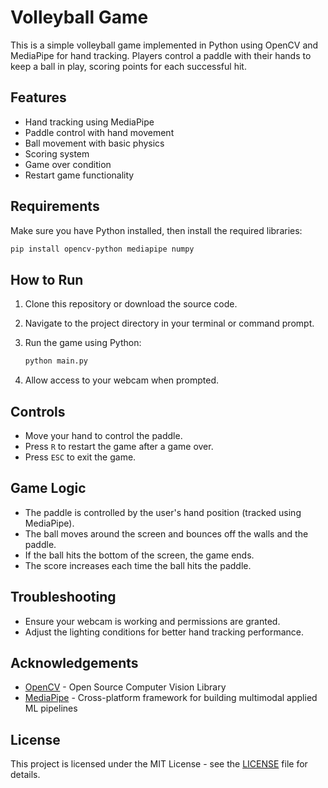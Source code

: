 


# Volleyball Game

This is a simple volleyball game implemented in Python using OpenCV and MediaPipe for hand tracking. Players control a paddle with their hands to keep a ball in play, scoring points for each successful hit. 

## Features

- Hand tracking using MediaPipe
- Paddle control with hand movement
- Ball movement with basic physics
- Scoring system
- Game over condition
- Restart game functionality

## Requirements

Make sure you have Python installed, then install the required libraries:

```bash
pip install opencv-python mediapipe numpy
```

## How to Run

1. Clone this repository or download the source code.
2. Navigate to the project directory in your terminal or command prompt.
3. Run the game using Python:

   ```bash
   python main.py
   ```

4. Allow access to your webcam when prompted.

## Controls

- Move your hand to control the paddle.
- Press `R` to restart the game after a game over.
- Press `ESC` to exit the game.

## Game Logic

- The paddle is controlled by the user's hand position (tracked using MediaPipe).
- The ball moves around the screen and bounces off the walls and the paddle.
- If the ball hits the bottom of the screen, the game ends.
- The score increases each time the ball hits the paddle.

## Troubleshooting

- Ensure your webcam is working and permissions are granted.
- Adjust the lighting conditions for better hand tracking performance.

## Acknowledgements

- [OpenCV](https://opencv.org/) - Open Source Computer Vision Library
- [MediaPipe](https://mediapipe.dev/) - Cross-platform framework for building multimodal applied ML pipelines

## License

This project is licensed under the MIT License - see the [LICENSE](LICENSE) file for details.


